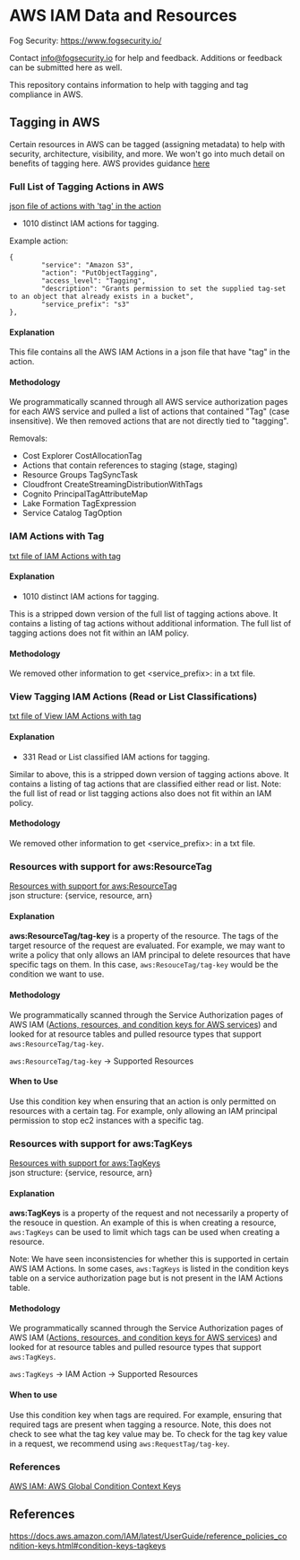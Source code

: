# AWS IAM Data and Resources

Fog Security: https://www.fogsecurity.io/ 

Contact info@fogsecurity.io for help and feedback. Additions or feedback can be submitted here as well.

This repository contains information to help with tagging and tag compliance in AWS.   

## Tagging in AWS

Certain resources in AWS can be tagged (assigning metadata) to help with security, architecture, visibility, and more.  We won't go into much detail on benefits of tagging here.  AWS provides guidance [here](https://aws.amazon.com/solutions/guidance/tagging-on-aws)

### Full List of Tagging Actions in AWS

[json file of actions with 'tag' in the action](tagging/tagging_actions.json) 

* 1010 distinct IAM actions for tagging.

Example action:
```
{
        "service": "Amazon S3",
        "action": "PutObjectTagging",
        "access_level": "Tagging",
        "description": "Grants permission to set the supplied tag-set to an object that already exists in a bucket",
        "service_prefix": "s3"
},
```

#### Explanation

This file contains all the AWS IAM Actions in a json file that have "tag" in the action.  

#### Methodology

We programmatically scanned through all AWS service authorization pages for each AWS service and pulled a list of actions that contained "Tag" (case insensitive).  We then removed actions that are not directly tied to "tagging".

Removals:
* Cost Explorer CostAllocationTag
* Actions that contain references to staging (stage, staging)
* Resource Groups TagSyncTask
* Cloudfront CreateStreamingDistributionWithTags
* Cognito PrincipalTagAttributeMap
* Lake Formation TagExpression
* Service Catalog TagOption


### IAM Actions with Tag

[txt file of IAM Actions with tag](tagging/iam_actions_with_tag.txt)

#### Explanation

* 1010 distinct IAM actions for tagging.

This is a stripped down version of the full list of tagging actions above.  It contains a listing of tag actions without additional information.  The full list of tagging actions does not fit within an IAM policy.

#### Methodology

We removed other information to get <service_prefix>:<action> in a txt file.


### View Tagging IAM Actions (Read or List Classifications)

[txt file of View IAM Actions with tag](tagging/view_tag_actions.txt)

#### Explanation

* 331 Read or List classified IAM actions for tagging.

Similar to above, this is a stripped down version of tagging actions above.  It contains a listing of tag actions that are classified either read or list.  Note: the full list of read or list tagging actions also does not fit within an IAM policy.

#### Methodology

We removed other information to get <service_prefix>:<action> in a txt file.


### Resources with support for aws:ResourceTag

[Resources with support for aws:ResourceTag](tagging/resources_with_aws:ResourceTag_support.json) \
json structure: {service, resource, arn}

#### Explanation

**aws:ResourceTag/tag-key** is a property of the resource.  The tags of the target resource of the request are evaluated.  For example, we may want to write a policy that only allows an IAM principal to delete resources that have specific tags on them.  In this case, `aws:ResouceTag/tag-key` would be the condition we want to use.

#### Methodology 

We programmatically scanned through the Service Authorization pages of AWS IAM ([Actions, resources, and condition keys for AWS services](https://docs.aws.amazon.com/service-authorization/latest/reference/reference_policies_actions-resources-contextkeys.html)) and looked for at resource tables and pulled resource types that support `aws:ResourceTag/tag-key`.

`aws:ResourceTag/tag-key` ->  Supported Resources

#### When to Use

Use this condition key when ensuring that an action is only permitted on resources with a certain tag.  For example, only allowing an IAM principal permission to stop ec2 instances with a specific tag.


### Resources with support for aws:TagKeys 

[Resources with support for aws:TagKeys](tagging/resources_with_tagKeys_support.json) \
json structure: {service, resource, arn}

#### Explanation

**aws:TagKeys** is a property of the request and not necessarily a property of the resouce in question.  An example of this is when creating a resource, `aws:TagKeys` can be used to limit which tags can be used when creating a resource.  

Note: We have seen inconsistencies for whether this is supported in certain AWS IAM Actions.  In some cases, `aws:TagKeys` is listed in the condition keys table on a service authorization page but is not present in the IAM Actions table.

#### Methodology 

We programmatically scanned through the Service Authorization pages of AWS IAM ([Actions, resources, and condition keys for AWS services](https://docs.aws.amazon.com/service-authorization/latest/reference/reference_policies_actions-resources-contextkeys.html)) and looked for at resource tables and pulled resource types that support `aws:TagKeys`.

`aws:TagKeys` -> IAM Action -> Supported Resources

#### When to use

Use this condition key when tags are required.  For example, ensuring that required tags are present when tagging a resource.  Note, this does not check to see what the tag key value may be.  To check for the tag key value in a request, we recommend using `aws:RequestTag/tag-key`.


### References

[AWS IAM: AWS Global Condition Context Keys](https://docs.aws.amazon.com/IAM/latest/UserGuide/reference_policies_condition-keys.html)

## References

https://docs.aws.amazon.com/IAM/latest/UserGuide/reference_policies_condition-keys.html#condition-keys-tagkeys

